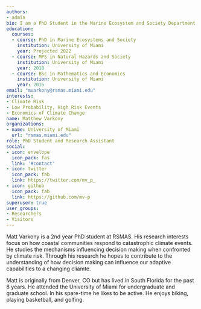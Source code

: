 ```yaml
---
authors:
- admin
bio: I am a PhD Student in the Marine Ecosystem and Society Department at the University of Miami
education:
  courses:
  - course: PhD in Marine Ecosystems and Society
    institution: University of Miami
    year: Projected 2022
  - course: MPS in Natural Hazards and Society
    institution: University of Miami
    year: 2018
  - course: BSc in Mathematics and Economics
    institution: University of Miami
    year: 2016
email: "mvarkony@rsmas.miami.edu"
interests:
- Climate Risk
- Low Probability, High Risk Events
- Economics of Climate Change 
name: Matthew Varkony
organizations: 
- name: University of Miami
  url: "rsmas.miami.edu"
role: PhD Student and Research Assistant
social:
- icon: envelope
  icon_pack: fas
  link: '#contact'
- icon: twitter
  icon_pack: fab
  link: https://twitter.com/mv_p_
- icon: github
  icon_pack: fab
  link: https://github.com/mv-p
superuser: true
user_groups:
- Researchers
- Visitors
---
```


Matt Varkony is a 2nd year PhD student at RSMAS. His research interests focus on how coastal communities respond to catastrophic climate events. He studies the mechanisms influencing decision making when confronted by climate risk. Through his research he hopes to contribute to the understanding of how decision making can influence our adaptive capabilities to a changing cliamte.  
 
Matt is originally from Denver, CO but has lived in South Florida for the past 8 years. He attended the University of Miami for undergraduate and graduate school. In his spare-time he likes to be active. He enjoys biking, playing basketball, and golfing. 

